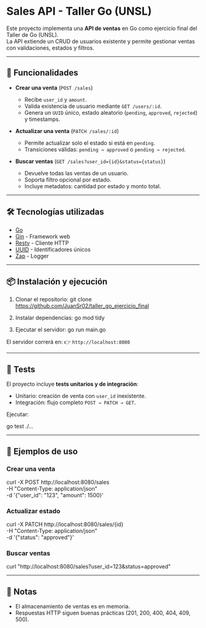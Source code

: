 # Sales API - Taller Go (UNSL)

Este proyecto implementa una **API de ventas** en Go como ejercicio final del Taller de Go (UNSL).  
La API extiende un CRUD de usuarios existente y permite gestionar ventas con validaciones, estados y filtros.

---

## 🚀 Funcionalidades

- **Crear una venta** (`POST /sales`)  
  - Recibe `user_id` y `amount`.  
  - Valida existencia de usuario mediante `GET /users/:id`.  
  - Genera un `UUID` único, estado aleatorio (`pending`, `approved`, `rejected`) y timestamps.  

- **Actualizar una venta** (`PATCH /sales/:id`)  
  - Permite actualizar solo el estado si está en `pending`.  
  - Transiciones válidas: `pending → approved` o `pending → rejected`.  

- **Buscar ventas** (`GET /sales?user_id={id}&status={status}`)  
  - Devuelve todas las ventas de un usuario.  
  - Soporta filtro opcional por estado.  
  - Incluye metadatos: cantidad por estado y monto total.  

---

## 🛠️ Tecnologías utilizadas

- [Go](https://go.dev/)  
- [Gin](https://github.com/gin-gonic/gin) - Framework web  
- [Resty](https://github.com/go-resty/resty) - Cliente HTTP  
- [UUID](https://github.com/google/uuid) - Identificadores únicos  
- [Zap](https://github.com/uber-go/zap) - Logger  

---

## 📦 Instalación y ejecución

1. Clonar el repositorio:
   git clone https://github.com/JuanSr02/taller_go_ejercicio_final

2. Instalar dependencias:
   go mod tidy

3. Ejecutar el servidor:
   go run main.go

El servidor correrá en:
👉 `http://localhost:8080`

---

## 🧪 Tests

El proyecto incluye **tests unitarios y de integración**:

* Unitario: creación de venta con `user_id` inexistente.
* Integración: flujo completo `POST → PATCH → GET`.

Ejecutar:

go test ./...

---

## 📖 Ejemplos de uso

### Crear una venta

curl -X POST http://localhost:8080/sales \
  -H "Content-Type: application/json" \
  -d '{"user_id": "123", "amount": 1500}'

### Actualizar estado

curl -X PATCH http://localhost:8080/sales/{id} \
  -H "Content-Type: application/json" \
  -d '{"status": "approved"}'

### Buscar ventas

curl "http://localhost:8080/sales?user_id=123&status=approved"

---

## 📌 Notas

* El almacenamiento de ventas es en memoria.
* Respuestas HTTP siguen buenas prácticas (201, 200, 400, 404, 409, 500).
